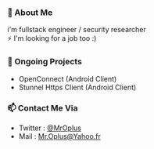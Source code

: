 ### 💬 About Me 
i'm fullstack engineer / security researcher  
⚡ I'm looking for a job too :)

### 🔭 Ongoing Projects  
* OpenConnect (Android Client)
* Stunnel Https Client (Android Client)

### 📫 Contact Me Via 
* Twitter : [@MrOplus](https://twitter.com/MrOplus)  
* Mail : Mr.Oplus@Yahoo.fr
